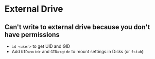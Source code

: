 # External Drive

## Can't write to external drive because you don't have permissions

- `id <user>` to get UID and GID
- Add `UID=<uid>` and `GID=<gid>` to mount settings in Disks (or `fstab`)

